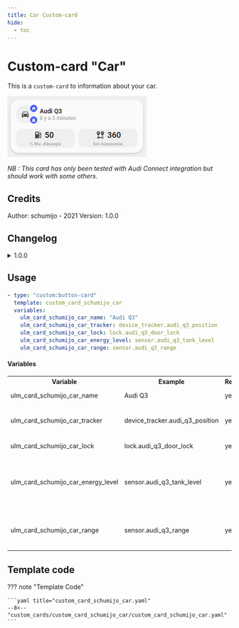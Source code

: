 ```yaml
---
title: Car Custom-card
hide:
  - toc
---
```


<!-- markdownlint-disable MD046 -->

# Custom-card "Car"

This is a `custom-card` to information about your car.

![Generic](../../docs/assets/img/car.png)

_NB : This card has only been tested with Audi Connect integration but should work with some others._

## Credits

Author: schumijo - 2021
Version: 1.0.0

## Changelog

<details>
<summary>1.0.0</summary>
Initial release
</details>

## Usage

```yaml
- type: "custom:button-card"
  template: custom_card_schumijo_car
  variables:
    ulm_card_schumijo_car_name: "Audi Q3"
    ulm_card_schumijo_car_tracker: device_tracker.audi_q3_position
    ulm_card_schumijo_car_lock: lock.audi_q3_door_lock
    ulm_card_schumijo_car_energy_level: sensor.audi_q3_tank_level
    ulm_card_schumijo_car_range: sensor.audi_q3_range
```

#### Variables

<table>
<tr>
<th>Variable</th>
<th>Example</th>
<th>Required</th>
<th>Explanation</th>
</tr>
<tr>
<td>ulm_card_schumijo_car_name</td>
<td>Audi Q3</td>
<td>yes</td>
<td>The name of your car</td>
</tr>
<tr>
<td>ulm_card_schumijo_car_tracker</td>
<td>device_tracker.audi_q3_position</td>
<td>yes</td>
<td>A device_tracker entity of your car</td>
</tr>
<tr>
<td>ulm_card_schumijo_car_lock</td>
<td>lock.audi_q3_door_lock</td>
<td>yes</td>
<td>A lock entity of your car</td>
</tr>
<tr>
<td>ulm_card_schumijo_car_energy_level</td>
<td>sensor.audi_q3_tank_level</td>
<td>yes</td>
<td>A sensor entity that represents energy level of your car (can be fuel or electric)</td>
</tr>
<tr>
<td>ulm_card_schumijo_car_range</td>
<td>sensor.audi_q3_range</td>
<td>yes</td>
<td>A sensor entity that represents range of your car</td>
</tr>
</table>

## Template code

??? note "Template Code"

    ```yaml title="custom_card_schumijo_car.yaml"
    --8<-- "custom_cards/custom_card_schumijo_car/custom_card_schumijo_car.yaml"
    ```

